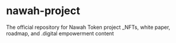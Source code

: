 # nawah-project
The official repository for Nawah Token project  _NFTs, white paper, roadmap, and .digital empowerment content
